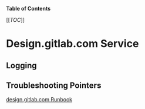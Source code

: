 <!-- MARKER: do not edit this section directly. Edit services/service-catalog.yml then run scripts/generate-docs -->

**Table of Contents**

[[_TOC_]]

# Design.gitlab.com Service

## Logging

## Troubleshooting Pointers

[design.gitlab.com Runbook](/design-gitlab-com.md)
<!-- END_MARKER -->

<!-- ## Summary -->

<!-- ## Architecture -->

<!-- ## Performance -->

<!-- ## Scalability -->

<!-- ## Availability -->

<!-- ## Durability -->

<!-- ## Security/Compliance -->

<!-- ## Monitoring/Alerting -->

<!-- ## Links to further Documentation -->
